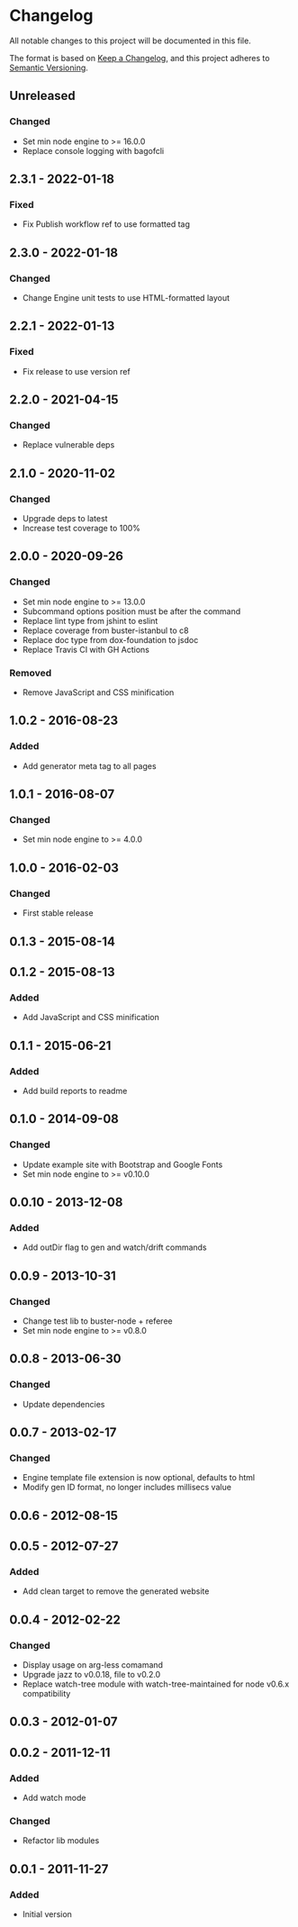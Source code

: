 # Changelog

All notable changes to this project will be documented in this file.

The format is based on [Keep a Changelog](https://keepachangelog.com/en/1.0.0/),
and this project adheres to [Semantic Versioning](https://semver.org/spec/v2.0.0.html).

## Unreleased

### Changed
- Set min node engine to >= 16.0.0
- Replace console logging with bagofcli

## 2.3.1 - 2022-01-18
### Fixed
- Fix Publish workflow ref to use formatted tag

## 2.3.0 - 2022-01-18
### Changed
- Change Engine unit tests to use HTML-formatted layout

## 2.2.1 - 2022-01-13
### Fixed
- Fix release to use version ref

## 2.2.0 - 2021-04-15
### Changed
- Replace vulnerable deps

## 2.1.0 - 2020-11-02
### Changed
- Upgrade deps to latest
- Increase test coverage to 100%

## 2.0.0 - 2020-09-26
### Changed
- Set min node engine to >= 13.0.0
- Subcommand options position must be after the command
- Replace lint type from jshint to eslint
- Replace coverage from buster-istanbul to c8
- Replace doc type from dox-foundation to jsdoc
- Replace Travis CI with GH Actions

### Removed
- Remove JavaScript and CSS minification

## 1.0.2 - 2016-08-23
### Added
- Add generator meta tag to all pages

## 1.0.1 - 2016-08-07
### Changed
- Set min node engine to >= 4.0.0

## 1.0.0 - 2016-02-03
### Changed
- First stable release

## 0.1.3 - 2015-08-14

## 0.1.2 - 2015-08-13
### Added
- Add JavaScript and CSS minification

## 0.1.1 - 2015-06-21
### Added
- Add build reports to readme

## 0.1.0 - 2014-09-08
### Changed
- Update example site with Bootstrap and Google Fonts
- Set min node engine to >= v0.10.0

## 0.0.10 - 2013-12-08
### Added
- Add outDir flag to gen and watch/drift commands

## 0.0.9 - 2013-10-31
### Changed
- Change test lib to buster-node + referee
- Set min node engine to >= v0.8.0

## 0.0.8 - 2013-06-30
### Changed
- Update dependencies

## 0.0.7 - 2013-02-17
### Changed
- Engine template file extension is now optional, defaults to html
- Modify gen ID format, no longer includes millisecs value

## 0.0.6 - 2012-08-15

## 0.0.5 - 2012-07-27
### Added
- Add clean target to remove the generated website

## 0.0.4 - 2012-02-22
### Changed
- Display usage on arg-less comamand
- Upgrade jazz to v0.0.18, file to v0.2.0
- Replace watch-tree module with watch-tree-maintained for node v0.6.x compatibility

## 0.0.3 - 2012-01-07

## 0.0.2 - 2011-12-11
### Added
- Add watch mode

### Changed
- Refactor lib modules

## 0.0.1 - 2011-11-27
### Added
- Initial version
